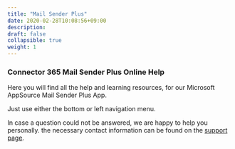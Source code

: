 ```yaml
---
title: "Mail Sender Plus"
date: 2020-02-28T10:08:56+09:00
description: 
draft: false
collapsible: true
weight: 1
---
```

### Connector 365 Mail Sender Plus Online Help

Here you will find all the help and learning resources, for our Microsoft AppSource Mail Sender Plus App.

Just use either the bottom or left navigation menu.

In case a question could not be answered, we are happy to help you personally. the necessary contact information can be found on the [support page](en-us/apps/help-and-support/).

